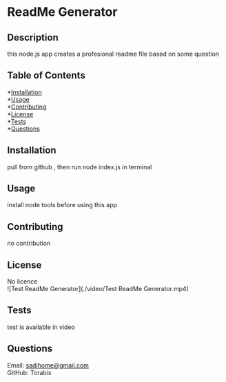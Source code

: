 # ReadMe Generator
  ## Description
  this node.js app creates a profesional readme file based on some question
  ## Table of Contents
  *[Installation](#installation)  
  *[Usage](#usage)  
  *[Contributing](#contributing)  
  *[License](#license)  
  *[Tests](#tests)  
  *[Questions](#questions)  

  ## Installation
  pull from github , then run node index.js in terminal

  ## Usage
  install node tools before using this app

  ## Contributing
  no contribution

  ## License
  No licence  
 ![Test ReadMe Generator](./video/Test ReadMe Generator.mp4)
  ## Tests
  test is available in video

  ## Questions
  Email: sadihome@gmail.com  
  GitHub: Torabis  
  